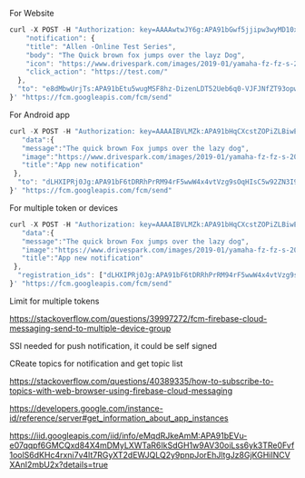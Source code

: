 
For Website
```javascript
curl -X POST -H "Authorization: key=AAAAwtwJY6g:APA91bGwf5jjipw3wyMD10xF4vPcYuQAixzQ0iFGa75iTnusw9aYfPLkOHEceHzj_82-eCMrYvsESfDqqWFL_ayGe46hP80JSCZ61wF1FI9Wl_pfZZTcwyZNmyzZ6jpqmtv5OaThr3TL" -H "Content-Type: application/json" -d '{
    "notification": {
    "title": "Allen -Online Test Series",
    "body": "The Quick brown fox jumps over the layz Dog",
    "icon": "https://www.drivespark.com/images/2019-01/yamaha-fz-fz-s-2019-9.jpg",
    "click_action": "https://test.com/"
  },
  "to": "e8dMbwUrjTs:APA91bEtu5wugMSF8hz-DizenLDT52Ueb6q0-VJFJNfZT93opw1WSujxQx6HLu8ODzAtSZm9Nno3-b8UqQhz40nB03T5uSoee6xsQuvQgG2SQq4jBqTPDJ3AqLKzAL7HcuZKRcxamzY4"
}' "https://fcm.googleapis.com/fcm/send"
```


For Android app
```javascript
curl -X POST -H "Authorization: key=AAAAIBVLMZk:APA91bHqCXcstZOPiZLBiwEsfdUSboJ9O0qGdEiFDO4BQ4RbNSdM6CbLFSMj6R6RFZPnyyY6jlYix005ktkivh9gWgxa0bX3O1b3jfLeUyTJ4Yq0E8CROKXIoIvL9QP5IzK47ActtDny" -H "Content-Type: application/json" -d '{
   "data":{
   "message":"The quick brown Fox jumps over the lazy dog",
   "image":"https://www.drivespark.com/images/2019-01/yamaha-fz-fz-s-2019-9.jpg",
   "title":"App new notification"
 },
  "to": "dLHXIPRj0Jg:APA91bF6tDRRhPrRM94rF5wwW4x4vtVzg9sOqHIsC5w92ZN3I9HQNP1jb9Ehjf7sF9GeSodDJlwNSM572LMB_G-4mESVRCpmtlg40CBYl0BJdlOtjxNiEze4LBOG1kmHwRUn7lBQqKUi"
}' "https://fcm.googleapis.com/fcm/send"

```

For multiple token or devices
```javascript
curl -X POST -H "Authorization: key=AAAAIBVLMZk:APA91bHqCXcstZOPiZLBiwEsfdUSboJ9O0qGdEiFDO4BQ4RbNSdM6CbLFSMj6R6RFZPnyyY6jlYix005ktkivh9gWgxa0bX3O1b3jfLeUyTJ4Yq0E8CROKXIoIvL9QP5IzK47ActtDny" -H "Content-Type: application/json" -d '{
   "data":{
   "message":"The quick brown Fox jumps over the lazy dog",
   "image":"https://www.drivespark.com/images/2019-01/yamaha-fz-fz-s-2019-9.jpg",
   "title":"App new notification"
 },
  "registration_ids": ["dLHXIPRj0Jg:APA91bF6tDRRhPrRM94rF5wwW4x4vtVzg9sOqHIsC5w92ZN3I9HQNP1jb9Ehjf7sF9GeSodDJlwNSM572LMB_G-4mESVRCpmtlg40CBYl0BJdlOtjxNiEze4LBOG1kmHwRUn7lBQqKUi","e3y-3H9YbPQ:APA91bGCZK7iXzuQO2c_eTIPOld6lGKUMiuJQPsrKdNF2N0gIkJSV3Hu2vVVRMzfbEZMLEUOeMuwxqRlu8Ls2mZiwf--EWi-wlm8UG3frzTKZvrI1JCgjk0f1u7he14ONTFHUwsYvJvZ"]
}' "https://fcm.googleapis.com/fcm/send"

```
Limit for multiple tokens

https://stackoverflow.com/questions/39997272/fcm-firebase-cloud-messaging-send-to-multiple-device-group

SSl needed for push notification, it could be self signed 

CReate topics for notification and get topic list

https://stackoverflow.com/questions/40389335/how-to-subscribe-to-topics-with-web-browser-using-firebase-cloud-messaging


https://developers.google.com/instance-id/reference/server#get_information_about_app_instances

https://iid.googleapis.com/iid/info/eMqdRJkeAmM:APA91bEVu-e07qqpf6GMCQxd84X4mDMyLXWTaR6IkSdGH1w9AV30oiLss6yk3TRe0Fvf1oolS6dKHc4rxni7v4lt7RGyXT2dEWJQLQ2y9pnpJorEhJltgJz8GjKGHiINCVXAnI2mbU2x?details=true


